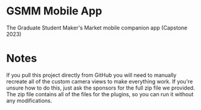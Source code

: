# GSMM Mobile App
The Graduate Student Maker's Market mobile companion app (Capstone 2023)

# Notes
If you pull this project directly from GitHub you will need to manually recreate all of the custom camera views to make everything work. If you're unsure how to do this, just ask the sponsors for the full zip file we provided. The zip file contains all of the files for the plugins, so you can run it without any modifications.
